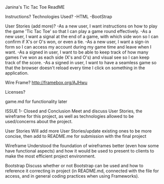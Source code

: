 Janina's Tic Tac Toe ReadME

Instructions?
Technologies Used?
  -HTML
  -BootStrap

User Stories (add more)?
  -As a new user, I want instructions on how to play the game 'Tic Tac Toe' so that I can play a game round effectively.
  -As a new user, I want a signal at the end of a game, with which side won so I can confirm if X's or O's won, or even a tie.
  -As a new user, I want a sign-in form so I can access my account during my game time and leave when I want.
  -As a signed in user, I want to be able to keep track of how many games I've won as each side (X's and O's) and visual see so I can keep track of the score.
  -As a signed in user, I want to have a seamless game so that the browser doesn't reload every time I click on something in the application.

Wire Frame?
http://framebox.org/AJHwu


Licenses?

game.md for functionality later


ISSUE 1- Closed and Conclusion
Meet and discuss User Stories, the wireframe for this project, as well as technologies allowed to be used/concerns about the project.

User Stories
Will add more User Stories/update existing ones to be more concise, then add to README.me for submission with the final project

Wireframe
Understood the foundation of wireframes better (even how some have functional aspects) and how it would be used to present to clients to make the most efficient project environment.

Bootstrap
Discuss whether or not Bootstrap can be used and how to reference it correcting in project (in README.md, connected with the file for access, and in general coding practices when using Frameworks).
